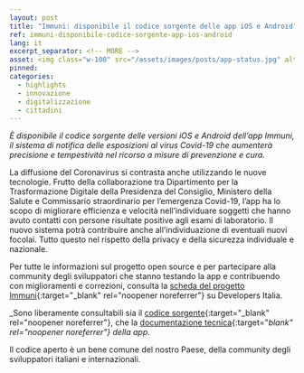 ```yaml
---
layout: post
title: "Immuni: disponibile il codice sorgente delle app iOS e Android"
ref: immuni-disponibile-codice-sorgente-app-ios-android
lang: it
excerpt_separator: <!-- MORE -->
asset: <img class="w-100" src="/assets/images/posts/app-status.jpg" alt="Immuni disponibile il codice sorgente"/>
pinned:
categories:
  - highlights
  - innovazione
  - digitalizzazione
  - cittadini
---
```


_È disponibile il codice sorgente delle versioni iOS e Android dell’app Immuni, il sistema di notifica delle esposizioni al virus Covid-19 che aumenterà precisione e tempestività nel ricorso a misure di prevenzione e cura._

<!-- MORE -->

La diffusione del Coronavirus si contrasta anche utilizzando le nuove tecnologie. Frutto della collaborazione tra Dipartimento per la Trasformazione Digitale della Presidenza del Consiglio, Ministero della Salute e Commissario straordinario per l’emergenza Covid-19, l’app ha lo scopo di migliorare efficienza e velocità nell’individuare soggetti che hanno avuto contatti con persone risultate positive agli esami di laboratorio. Il nuovo sistema potrà contribuire anche all’individuazione di eventuali nuovi focolai. Tutto questo nel rispetto della privacy e della sicurezza individuale e nazionale.


Per tutte le informazioni sul progetto open source e per partecipare alla community degli sviluppatori che stanno testando la app e contribuendo con miglioramenti e correzioni, consulta la [scheda del progetto Immuni](https://developers.italia.it/it/software/pcm-immuni-app-immuni){:target="_blank" rel="noopener noreferrer"} su Developers Italia.


_Sono liberamente consultabili sia il [codice sorgente](https://github.com/immuni-app/immuni){:target="_blank" rel="noopener noreferrer"}, che la [documentazione tecnica](https://github.com/immuni-app/immuni-documentation){:target="_blank" rel="noopener noreferrer"} della app._


Il codice aperto è un bene comune del nostro Paese, della community degli sviluppatori italiani e internazionali.

